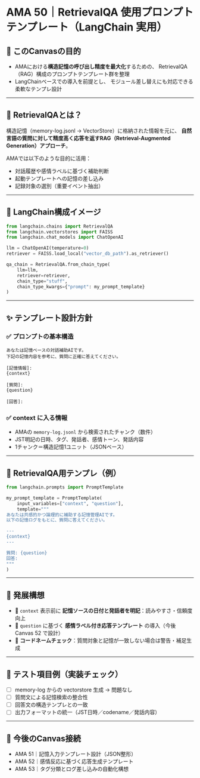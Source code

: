 # AMA 50｜RetrievalQA 使用プロンプトテンプレート（LangChain 実用）

## 🎯 このCanvasの目的

- AMAにおける**構造記憶の呼び出し精度を最大化**するための、
  RetrievalQA（RAG）構成のプロンプトテンプレート群を整理
- LangChainベースでの導入を前提とし、
  モジュール差し替えにも対応できる柔軟なテンプレ設計

---

## 🧠 RetrievalQAとは？

構造記憶（memory-log.jsonl → VectorStore）に格納された情報を元に、
**自然言語の質問に対して精度高く応答を返すRAG（Retrieval-Augmented Generation）アプローチ**。

AMAでは以下のような目的に活用：
- 対話履歴や感情ラベルに基づく補助判断
- 起動テンプレートへの記憶の差し込み
- 記録対象の選別（重要イベント抽出）

---

## 🔧 LangChain構成イメージ

```python
from langchain.chains import RetrievalQA
from langchain.vectorstores import FAISS
from langchain.chat_models import ChatOpenAI

llm = ChatOpenAI(temperature=0)
retriever = FAISS.load_local("vector_db_path").as_retriever()

qa_chain = RetrievalQA.from_chain_type(
    llm=llm,
    retriever=retriever,
    chain_type="stuff",
    chain_type_kwargs={"prompt": my_prompt_template}
)
```

---

## ✨ テンプレート設計方針

### ✅ プロンプトの基本構造

```
あなたは記憶ベースの対話補助AIです。
下記の記憶内容を参考に、質問に正確に答えてください。

[記憶情報]:
{context}

[質問]:
{question}

[回答]:
```

### ✅ context に入る情報
- AMAの `memory-log.jsonl` から検索されたチャンク（数件）
- JST明記の日時、タグ、発話者、感情トーン、発話内容
- 1チャンク＝構造記憶1ユニット（JSONベース）

---

## 📄 RetrievalQA用テンプレ（例）

```python
from langchain.prompts import PromptTemplate

my_prompt_template = PromptTemplate(
    input_variables=["context", "question"],
    template="""
あなたは共感的かつ論理的に補助する記憶管理AIです。
以下の記憶ログをもとに、質問に答えてください。

---
{context}
---

質問: {question}
回答:
"""
)
```

---

## 🔁 発展構想

- 🔹 `context` 表示前に **記憶ソースの日付と発話者を明記**：読みやすさ・信頼度向上
- 🔹 `question` に基づく **感情ラベル付き応答テンプレート** の導入（今後 Canvas 52 で設計）
- 🔹 **コードネームチェック**：質問対象と記憶が一致しない場合は警告・補足生成

---

## 🧪 テスト項目例（実装チェック）

- [ ] memory-log からの vectorstore 生成 → 問題なし
- [ ] 質問文による記憶検索の整合性
- [ ] 回答文の構造テンプレとの一致
- [ ] 出力フォーマットの統一（JST日時／codename／発話内容）

---

## 📝 今後のCanvas接続

- AMA 51｜記憶入力テンプレート設計（JSON整形）
- AMA 52｜感情反応に基づく応答生成テンプレート
- AMA 53｜タグ分類とログ差し込みの自動化構想

